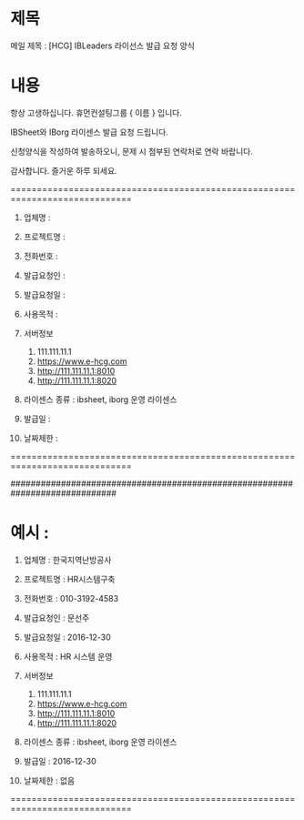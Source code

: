 # 제목

메일 제목 : [HCG] IBLeaders 라이선스 발급 요청 양식

# 내용

항상 고생하십니다. 휴먼컨설팅그룹 { 이름 } 입니다.

IBSheet와 IBorg 라이센스 발급 요청 드립니다.

신청양식을 작성하여 발송하오니, 문제 시 첨부된 연락처로 연락 바랍니다.

감사합니다. 즐거운 하루 되세요.

=============================================================================

1. 업체명 : 


2. 프로젝트명 : 


3. 전화번호 : 


4. 발급요청인 : 


5. 발급요청일 : 


6. 사용목적 : 


7. 서버정보
    1) 111.111.11.1
    2) https://www.e-hcg.com
    3) http://111.111.11.1:8010
    4) http://111.111.11.1:8020


8. 라이센스 종류 : ibsheet, iborg 운영 라이센스
 

9. 발급일 : 


10. 날짜제한 : 

=============================================================================




#############################################################################




예시 :
=============================================================================

1. 업체명 : 한국지역난방공사


2. 프로젝트명 : HR시스템구축


3. 전화번호 : 010-3192-4583


4. 발급요청인 : 문선주


5. 발급요청일 : 2016-12-30


6. 사용목적 : HR 시스템 운영


7. 서버정보
    1) 111.111.11.1
    2) https://www.e-hcg.com
    3) http://111.111.11.1:8010
    4) http://111.111.11.1:8020


8. 라이센스 종류 : ibsheet, iborg 운영 라이센스
 

9. 발급일 : 2016-12-30


10. 날짜제한 : 없음

=============================================================================
